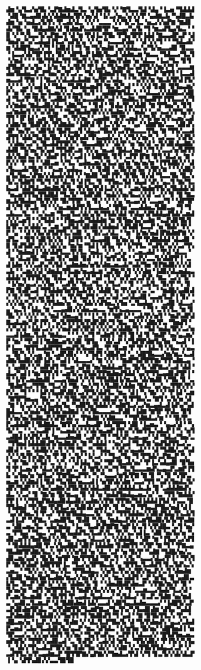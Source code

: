 ▟▆▝▄▜▃▞▅▜▙▝▃▛▇▟▆▟▃▜▃▝▄▜▅▜▙▝▞▝▇▜▃▃▜▟▝▟▄▝▐▃▅▝▜▟▟▟▝▟█▝▇▃▄▟▊▟▞▞▟▟▇▟▄▜▛▞▅▞▟▝▐▞▃▞▅▃▚▞▞▞▛▝▄▟▇▃▙▝▚▟█▃▙▟▆▝▅▝▅▟▃▞▙▜▚▝▛▃▟▞▟▃▝▞▞▝▃▃▃▝▞▞▜▞▃▜▃▝▅▃▞▞▅▛▇▝▇▟▊▟▞▜▙▝▄▝▉▟▄▟▇▞▟▝▊▟▆▟▚▃▟▟▉▜▛▝▆▃▄▞▚▞▙▝▜▝▆▃▟▜▄▞▙▃▝▝▉▝▞▝▚▜▃▃▜▞▃▛▇▃▜▝▟▝▆▝▛▟▐▃▜▜▙▝▛▜▄▜▛▛▐▟▟▝▇▃▃▟▛▃▛▝▟▜▅▟▚▞▚▞▃▟▄▟▐▜▃▞▚▟▜▞▄▝▞▝▅▝▚▃▃▃▛▟▅▝▝▟▝▞▞▜▝▝▝▜▟▃▟▞▆▝▟▟█▜▄▃▞▞▜▝▐▟▉▟▐▝▜▝▆▝▜▞▅▟▇▝▄▞▟▟▄▃▚▞▜▞▅▃▃▟▉▝▉▃▃▝▐▃▃▞▟▞▜▛▐▜▚▝▉▞▝▟▛▜▃▛▐▟█▞▙▃▟▝▟▟▆▃▆▝▆▃▃▝▜▟▃▃▞▜▃▜▝▞▆▟▝▝▝▝█▞▜▜▟▃▜▜▝▜▅▜▝▞▅▝▃▜▅▞▛▟▅▝▅▝▟▃▃▝▐▃▞▜▃▝▊▜▟▜▙▟▚▞▄▜▄▝▐▞▆▝▅▝▄▜▙▜▝▛▐▃▙▝▜▞▅▟▜▃▚▟▜▜▞▞▆▞▞▜▝▃▃▃▆▟▅▜▙▟▅▃▛▃▛▜▅▞▚▞▛▃▞▃▝▜▞▝█▟▆▟▜▜▄▜▄▝▆▜▙▃▛▝▇▜▜▝▐▃▃▟▅▃▃▟▝▛▇▝▐▝▇▃▞▞▟▃▟▃▙▟▇▝▅▜▛▃▚▟▄▝▝▝▚▞▛▞▆▝▇▃▙▜▛▟▐▜▞▞▞▝▝▃▞▞▄▟▐▞▝▜▟▃▝▜▟▜▟▃▅▟▜▝▇▃▜▞▚▟▝▝▝▞▟▝▊▟▊▝▉▜▄▃▆▞▛▝▅▝▛▃▚▃▜▃▜▃▅▞▞▃▚▃▄▜▄▜▝▝▄▟█▛▇▜▟▃▚▝▝▟▃▃▞▞▟▟█▃▞▟█▟▝▜▃▞▛▝▉▞▙▝▃▟█▟▝▝▉▞▄▃▃▟▟▞▚▟▝▝▅▟▇▃▜▜▄▟▛▛▐▜▜▃▃▞▞▜▞▞▆▟▅▝▇▟▃▟▉▞▟▃▝▟▇▞▜▃▝▝▊▟▝▝▊▟▄▜▚▞▟▟▊▝▇▝▛▜▅▞▚▝▊▜▃▞▆▟▅▜▝▞▚▞▟▜▄▝▝▜▅▜▙▟▅▜▛▞▞▞▙▟▆▞▞▝▅▟▞▝▄▞▚▃▞▞▛▜▄▜▚▜▜▝▐▛▐▟▝▃▅▝█▜▄▝▚▝▛▞▅▞▝▃▄▟▆▝▜▞▛▃▅▟▝▞▜▞▙▞▄▜▚▃▅▞▃▟▞▟▇▞▆▝█▟▛▟▚▝▛▟▇▟▅▝▐▟▛▟▝▛▐▃▚▜▞▃▝▝▄▞▝▟▇▛▇▞▃▃▝▟▊▟▚▟▛▝▅▞▛▃▝▟▉▜▟▝█▟▜▃▄▜▝▟▄▃▞▜▙▞▛▃▞▛▇▃▃▃▜▜▄▝▇▝▜▜▞▃▃▟▟▜▜▝▟▟▞▜▄▜▄▜▙▞▝▞▆▜▚▟▞▜▚▃▄▟▞▃▚▝▞▜▞▞▅▞▚▝▃▞▃▃▝▞▟▜▞▝▞▟▅▞▃▞▚▝█▃▟▟▜▜▛▞▚▝▇▃▃▟█▞▞▝▟▞▛▝▅▝▆▞▟▝▃▜▞▟▊▟▄▟▇▞▟▟▉▝▜▞▅▞▜▞▄▟▝▜▜▟▛▃▆▝▛▞▄▝▅▃▟▝█▟▃▞▅▟▝▞▜▝▞▃▃▞▅▜▟▜▜▟▞▞▙▟▚▃▜▞▝▟▅▛▐▜▝▞▃▟▐▝▐▟█▜▙▝▊▜▝▃▛▛▐▛▇▝▉▜▝▟▃▞▄▝▇▝▛▞▞▝▛▝▜▝▝▟▉▃▅▝▞▜▃▝▄▟▅▃▆▞▄▜▃▞▄▞▆▝▅▞▅▞▆▝▐▜▜▟█▞▞▝▟▞▙▃▃▟▞▜▙▜▝▝▚▃▅▝▄▟▄▃▝▝▞▝▊▟▉▝▃▜▙▜▚▞▙▞▚▜▛▞▆▝▝▝▞▟█▞▄▜▄▜▅▃▚▛▇▞▞▟▄▟▞▟▟▝▞▝▇▟▉▝▅▛▐▜▚▝▉▜▙▝▊▞▟▝▜▃▃▜▙▝█▃▚▜▞▃▜▟▇▜▝▜▞▜▝▟▝▟▃▜▝▟▐▜▃▝▊▝▜▜▅▃▜▟▝▟▄▟▝▟▚▝▄▃▜▝▇▞▜▃▙▃▟▝▟▟▜▟▃▟▆▟▇▞▙▜▃▝▛▞▙▞▛▟▐▃▛▞▄▝▝▃▆▞▆▟▅▜▜▞▄▜▙▟▟▞▟▝▅▃▅▜▜▜▄▜▜▟█▟▝▜▃▜▞▝▜▟▛▟▊▝▅▟▞▞▅▞▙▃▞▞▟▝▃▞▞▝▊▝█▝▇▃▆▃▙▜▙▟▄▞▜▞▛▞▛▝▉▞▜▜▛▝▄▝▊▞▝▞▝▞▄▝▅▃▄▞▟▝▃▃▄▞▜▝▝▟▛▜▛▟▝▞▜▝▛▃▙▝▜▝▝▞▅▃▆▟▟▜▚▜▃▃▙▃▞▝█▜▅▝▃▃▟▟▅▃▜▟▉▃▄▝▜▝▜▃▙▃▃▜▃▝▝▃▚▃▆▝▜▃▄▜▃▞▟▞▄▜▞▜▜▟▞▟▟▝▛▟▄▞▟▜▟▟▄▟▜▟▞▃▆▟▞▞▞▃▅▜▝▝▞▜▟▟▝▝▐▜▅▃▟▞▜▟▟▟▆▝▆▝▊▜▅▞▙▞▄▟▆▝▚▃▛▟▊▜▙▜▙▜▛▃▚▞▟▟▞▃▝▃▆▝▄▟▜▟▝▟▊▟▊▞▟▟▅▟▝▟▜▟▊▜▃▃▛▝▅▝█▟▞▝▛▞▛▝▄▝▝▟▝▞▙▞▟▜▟▜▜▃▚▟▊▝▄▝▉▞▃▞▟▃▝▝▆▝▐▞▆▞▅▟▐▛▇▟▆▛▇▝▞▟▜▃▝▝▉▜▝▟▊▜▞▞▙▝▐▟▜▜▝▝▟▃▄▟█▝▜▞▅▞▄▝▛▝▛▟▇▟▟▟▝▟▃▟▊▝▉▝▊▟▜▟▛▃▛▞▝▟▞▞▄▝▆▞▆▝▜▟▐▝▟▜▄▝▛▝▐▞▜▜▃▝▚▟▜▞▚▞▞▃▞▜▚▟▝▝▆▟▅▟▐▝▟▞▟▟▜▃▃▜▚▜▃▝▅▟▃▝▞▝▃▞▄▝▝▃▅▃▟▟▝▝▛▟▝▟▃▃▝▝▅▝▟▃▅▜▙▝▜▃▆▝▊▞▚▟▉▝▉▟▝▝▐▝▆▜▚▞▙▝▝▃▛▞▃▃▜▞▟▟▛▛▐▝▃▟▐▟▅▝▞▞▃▟▚▞▚▜▟▝▄▟▆▟▅▞▅▜▞▟▆▃▅▃▟▞▚▟▞▜▅▝▊▛▇▟▉▞▞▞▟▃▙▝▝▃▆▞▞▟▝▟▆▟▄▜▜▃▆▞▅▃▟▃▆▝▃▛▇▞▚▜▝▞▞▟▆▝▐▟▉▞▟▃▅▟▄▃▟▟▟▞▄▜▜▜▙▜▄▝▉▟▃▝▄▜▃▞▟▝▚▟▝▜▝▞▚▞▛▃▞▃▛▟▚▝▇▃▝▃▞▞▜▞▝▝▐▞▅▞▄▃▞▃▚▜▅▝▝▃▟▜▞▝▇▃▞▜▃▝▞▜▃▞▝▝▊▝▝▃▙▜▃▝▉▞▛▝▚▝▊▛▇▝▊▟▛▃▟▝▜▜▟▟▅▜▅▜▜▃▙▜▚▝▟▟█▝▅▝▛▞▄▞▞▃▝▃▝▝▆▟█▞▄▟▊▟▞▝▊▞▝▜▃▞▄▞▅▜▝▝▄▝▛▞▜▃▛▜▝▃▞▃▚▟▝▃▞▟▃▟█▝▃▃▅▜▃▛▐▝▊▞▝▞▞▞▟▞▚▞▝▝▚▜▜▟▅▞▅▝▚▃▜▟▞▞▟▜▅▃▚▜▅▝▃▜▄▟▄▞▝▝▃▟█▝▟▃▃▞▄▝▄▃▜▝▐▟▄▝▆▝▃▃▄▟▊▞▞▟▅▃▅▃▃▝▆▜▚▃▄▃▃▃▝▝▜▝▃▜▚▜▃▝▆▝▊▜▙▝▞▝▞▞▞▝▚▝▆▟▝▟▅▃▄▜▝▝▐▝▃▜▝▝▇▛▐▞▝▃▟▞▛▞▅▜▝▝▆▟▚▟▛▟▇▃▟▃▆▞▚▛▐▜▚▝▚▞▙▜▜▜▜▞▛▟▛▟▛▞▜▝▇▃▝▜▞▞▝▟▇▞▛▃▝▜▅▟▜▝▞▞▚▞▟▝▐▟▞▃▞▞▝▞▅▟▚▟▚▜▛▟▝▞▞▞▚▞▟▟█▞▜▝▝▜▟▝▅▟▄▜▛▞▃▞▅▃▃▟▐▟▆▃▜▃▙▝▇▟▄▃▝▝▝▃▚▞▜▝▚▟▆▜▝▟▜▝█▝▟▝▊▝▆▟▛▝▅▞▄▃▆▞▛▝▆▞▝▜▚▟▐▝▇▟▇▃▅▜▞▟▊▝█▜▄▝▝▟▞▃▛▝▞▜▟▜▛▟▆▜▄▜▅▝▚▃▟▝▐▛▐▃▃▝▇▜▜▃▟▟▛▜▜▃▅▟▜▞▙▃▟▜▃▝▛▝▉▃▆▝▛▝▛▝▐▟▃▜▝▞▙▃▝▞▄▃▃▝█▞▚▝▞▃▄▝▇▝▃▟▛▟▊▞▝▝▞▜▟▜▝▟█▟▚▟▝▃▝▟█▜▙▃▃▞▆▞▆▃▚▃▟▟▇▞▙▟▉▞▟▛▐▟▚▝▚▟▐▝▟▃▃▃▞▝▇▝▞▞▝▝▇▟▛▜▟▜▛▛▇▞▜▜▚▟▇▃▄▝▚▝▄▟▉▞▝▞▚▟▛▟▜▝▜▃▅▝▄▛▇▝▅▞▆▟▟▃▅▜▃▝█▞▙▝▟▛▇▃▞▃▟▝▟▟▝▟▃▞▚▟▐▝▆▞▜▜▚▜▝▃▅▜▞▃▜▜▟▞▛▛▇▟▅▟▜▟▟▝▄▞▛▜▜▃▄▟▊▟▜▛▐▝▜▝▐▞▛▃▅▟▆▟▉▝▃▃▄▜▅▟▝▞▚▜▝▜▜▟█▟▐▞▆▃▙▝▟▞▆▟▉▝▞▜▙▝▊▝▃▝▉▟▆▜▃▞▜▜▙▝▜▃▞▟▝▜▙▝▅▞▞▜▝▞▙▟▉▞▟▟▆▝█▟▃▝▄▞▄▃▜▜▛▞▛▞▛▞▃▝▜▝▝▝▐▟▚▜▄▟▛▟▉▞▃▞▛▜▞▟▟▜▃▝▆▃▝▟▐▝▚▝▇▞▝▞▝▛▐▟▝▃▆▝▇▜▛▜▅▃▄▝▇▞▃▝▞▝▊▜▙▞▛▞▚▟▝▟▉▃▛▃▜▝▛▜▙▞▃▝▇▜▝▃▜▞▅▝▟▝▇▝▐▞▃▞▞▃▚▜▃▟▄▜▄▝▚▟▉▜▄▜▟▟▞▞▚▟▇▜▃▞▃▞▆▃▄▟▃▟▐▟▚▞▚▟█▟▃▃▚▞▅▟▞▜▟▜▟▞▅▟▇▟▝▞▚▜▙▃▃▃▅▃▛▟▊▝▐▟▇▝▇▜▛▝▛▟▃▝▉▜▛▞▅▞▅▞▙▟▇▃▛▞▟▜▛▟▞▃▝▛▇▟▇▝▞▟▇▃▃▝▝▜▛▟▇▟▃▞▆▝▝▝▉▞▛▃▛▃▟▟▟▛▐▝█▟▇▟▃▝▇▜▚▞▃▃▙▃▟▛▐▟▞▜▛▜▝▟▉▝▐▃▅▃▝▝▄▃▞▟▝▝▚▜▞▝▃▝▝▃▚▃▟▛▐▝▚▃▅▟▞▞▝▞▟▞▅▃▅▛▐▜▚▞▚▜▅▜▜▃▚▟▃▛▐▝▚▝▅▜▃▟█▟▐▞▟▜▞▃▙▝▆▃▃▟▅▟▊▝▃▟▚▞▜▝▝▜▞▟▚▃▅▃▄▞▝▟▝▜▟▃▞▜▅▞▃▝▜▜▅▟▐▟▟▟▉▟▜▞▆▟▇▟▚▝▇▝▚▟▟▟▝▝▅▞▄▟▝▜▃▛▇▝▅▟▜▟▜▜▃▞▃▟▊▟▝▝▃▝▟▟█▞▞▃▜▝▞▜▝▜▃▝▚▝▜▟▄▝▝▟▚▞▄▃▟▞▝▝▟▝▜▟█▞▃▞▚▟▞▞▝▞▙▜▚▞▅▞▅▝▛▝▉▝▃▜▞▝▐▞▃▞▝▝▜▃▞▜▄▝▜▝▛▜▟▞▃▛▇▃▛▝▚▝▚▝▛▝▇▞▝▞▜▟▝▃▝▞▚▝▝▟▐▟▄▝▅▞▝▜▛▝█▃▟▞▅▞▝▛▐▃▚▟▄▟▊▝▉▜▅▜▝▛▐▃▅▞▛▝▟▃▞▟▜▞▄▞▃▝▟▝▇▜▞▞▚▞▜▝▜▃▜▃▃▃▆▟▚▃▄▃▛▃▆▛▐▜▙▝▄▜▅▞▅▝▆▜▃▞▝▛▇▜▅▃▛▜▚▝▚▝▚▃▃▞▆▜▞▛▇▝▇▝▊▝▚▝▉▝▚▜▛▃▅▃▆▝▞▟▆▟▐▝▉▟▝▜▄▜▙▞▅▃▃▟▐▝▅▜▛▟▞▟▆▝▃▃▞▜▜▝▚▟▚▜▅▟▃▜▞▟▛▞▜▟▛▝▝▞▙▞▄▟▇▞▟▜▙▜▟▞▟▟▃▟▉▃▞▟▟▟▟▃▙▃▙▝█▝▃▟▟▟▇▟▚▟▃▝▞▃▞▝▊▝▇▞▆▝█▞▆▃▄▝▉▝▟▝▅▝▅▟▟▜▅▟▄▃▅▃▚▞▝▃▝▜▜▝▇▟▟▞▛▛▐▝▝▞▜▜▄▛▇▟▄▟▉▟▄▟▊▞▄▟▆▞▞▛▇▝▛▛▇▞▜▟▐▟▟▟▐▜▟▝▛▃▃▝█▜▜▟▅▟▝▜▚▜▅▝▛▟▜▃▞▃▜▟▊▟▞▃▙▜▚▝▊▝▚▃▜▝▜▜▄▃▛▜▙▞▅▟▝▟▐▝▄▞▟▜▅▃▜▝▛▃▞▝▛▛▇▜▙▟▄▃▃▜▞▝▅▞▝▜▜▜▟▟▅▞▞▟▊▟▜▟▄▜▚▃▙▜▃▟▐▃▛▝▚▛▇▃▝▃▅▟▉▜▄▝▉▟▊▝▚▜▄▝▆▟▄▃▛▟▞▃▆▜▙▟▉▞▙▜▞▜▚▟▇▃▝▟▊▃▅▃▜▃▝▃▙▞▆▟▄▝▐▃▝▜▃▟▚▛▇▛▇▝▆▛▐▞▃▜▝▞▛▟█▃▝▃▜▝▅▞▃▝▛▜▄▞▝▜▄▃▝▃▛▜▄▜▄▟▟▜▃▜▃▟▚▜▃▝▛▞▚▃▚▟▐▃▝▟▉▝▅▞▙▞▅▝▚▟▊▃▅▜▚▜▅▛▇▟▝▞▞▜▃▝▚▃▄▝▟▃▃▞▄▝▞▟▟▟▄▝▝▟▛▝▆▝▐▜▄▞▃▞▟▜▝▝▉▟▟▟▄▟█▝▛▃▚▜▄▟█▟▝▟▊▛▐▟▟▟▆▝▊▟▇▜▜▝▚▜▛▝▇▝▜▝▝▛▇▃▄▜▙▟▇▜▛▟▇▞▙▃▚▝▛▝▞▞▅▜▟▝▅▝▟▃▝▃▛▝▅▝▉▞▛▝▚▟▇▝▜▟█▞▅▞▃▟▊▃▆▞▄▟▚▝█▞▙▝▆▜▛▝▇▞▛▜▜▟▝▜▛▃▜▝▝▞▙▝▚▃▃▞▟▃▞▛▐▝▝▜▚▜▛▝▇▞▛▟▅▛▐▟█▜▜▛▐▃▝▜▃▞▄▜▛▜▙▃▙▝▄▝█▜▜▃▜▃▟▟▜▝▊▃▜▟▚▃▚▃▅▃▝▝▜▞▞▃▚▝▅▃▚▜▃▝▛▜▙▟▄▃▝▞▅▜▃▜▚▞▄▜▛▞▆▃▛▞▃▜▝▟▅▟▆▞▙▟█▝▆▟▄▜▅▜▃▟▆▞▆▃▞▞▅▞▛▞▝▞▚▝▆▃▚▟▟▜▝▃▛▝▅▜▄▝█▝▄▟▊▃▙▜▃▝▉▃▛▝▟▛▐▞▝▞▅▝▟▟▆▞▙▝▊▝▝▟▅▟█▟▛▟▅▃▛▝▞▛▇▞▆▞▛▝▉▝▜▞▅▞▆▝▚▟▜▝▇▜▛▜▜▃▜▝▆▟▛▞▙▞▞▞▅▝▞▝▜▝▃▃▆▃▃▞▙▟▞▜▃▞▟▝▛▃▆▞▙▃▆▟▊▝▃▜▙▜▜▝▛▃▄▟▃▜▄▟▃▃▞▝▚▜▟▃▞▝▊▃▛▃▜▟▇▝▅▞▆▟▃▝▄▟▊▃▜▃▆▃▛▝▟▝█▟▉▟▅▟▐▟▞▃▃▟▝▟▉▜▄▃▙▟▅▃▃▃▞▝▐▟█▜▞▃▛▃▛▟▊▟▅▜▛▟▃▝▚▞▛▟▇▜▜▞▜▃▆▛▇▃▞▜▃▜▚▞▚▜▄▟▊▟▆▝▟▜▄▝▚▟▟▃▛▟▆▟█▟▝▜▟▟▊▞▞▜▅▜▜▝▜▝▇▟▉▟▜▝▜▝▄▟▝▝▇▝▉▜▙▜▜▃▚▝▛▃▝▟█▃▅▞▅▝▐▃▛▃▚▟▄▝▊▟▆▝▞▝▟▃▜▃▛▜▙▞▙▝▟▝▜▞▛▟▅▟▚▝▄▃▞▃▙▟▛▃▅▟▝▃▙▞▜▃▟▟▊▞▙▞▄▃▛▝▆▃▝▟▜▟▃▝▐▞▆▜▅▝█▞▅▞▝▟█▜▅▟▐▝▅▜▛▃▃▞▃▝▞▞▄▞▟▟▜▝▊▞▅▞▝▜▄▜▚▟▚▃▝▃▛▛▐▝▟▃▃▞▞▝█▜▟▜▅▃▅▃▅▛▇▜▞▝▜▜▛▞▄▟▉▃▟▝▃▝▊▟▜▞▝▃▟▞▟▝▆▜▃▝▜▜▞▟▉▞▝▛▐▜▞▞▚▜▄▝▄▝▟▞▞▜▚▃▟▃▛▜▛▞▅▝▊▟▞▜▅▝▟▞▞▝▞▟▇▝▞▃▜▜▙▜▜▟▄▃▞▃▛▝▞▃▟▜▜▃▚▞▛▃▄▟▆▃▛▝█▜▜▛▇▞▄▛▇▞▞▜▅▟▃▞▛▟▝▞▜▝▊▃▜▞▞▟▞▟▃▛▐▝▄▝▟▜▚▟▊▞▞▃▃▜▉▜▉
